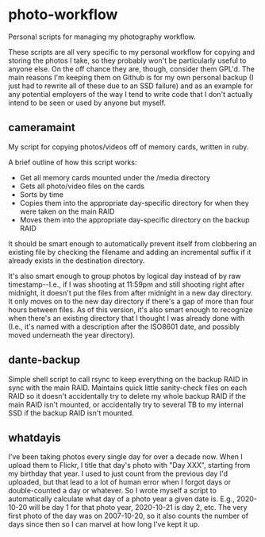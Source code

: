 # photo-workflow
Personal scripts for managing my photography workflow.

These scripts are all very specific to my personal workflow for copying and
storing the photos I take, so they probably won't be particularly useful to
anyone else. On the off chance they are, though, consider them GPL'd. The main
reasons I'm keeping them on Github is for my own personal backup (I just had
to rewrite all of these due to an SSD failure) and as an example for any
potential employers of the way I tend to write code that I don't actually
intend to be seen or used by anyone but myself.

## cameramaint

My script for copying photos/videos off of memory cards, written in ruby.

A brief outline of how this script works:

* Get all memory cards mounted under the /media directory
* Gets all photo/video files on the cards
* Sorts by time
* Copies them into the appropriate day-specific directory for when they were taken on the main RAID
* Moves them into the appropriate day-specific directory on the backup RAID

It should be smart enough to automatically prevent itself from clobbering an
existing file by checking the filename and adding an incremental suffix if it
already exists in the destination directory.

It's also smart enough to group photos by logical day instead of by raw
timestamp--I.e., if I was shooting at 11:59pm and still shooting right after
midnight, it doesn't put the files from after midnight in a new day directory.
It only moves on to the new day directory if there's a gap of more than four
hours between files. As of this version, it's also smart enough to recognize
when there's an existing directory that I thought I was already done with
(I.e., it's named with a description after the ISO8601 date, and possibly moved
underneath the year directory).

## dante-backup

Simple shell script to call rsync to keep everything on the backup RAID in
sync with the main RAID. Maintains quick little sanity-check files on each
RAID so it doesn't accidentally try to delete my whole backup RAID if the
main RAID isn't mounted, or accidentally try to several TB to my internal SSD
if the backup RAID isn't mounted.

## whatdayis

I've been taking photos every single day for over a decade now. When I upload
them to Flickr, I title that day's photo with "Day XXX", starting from my
birthday that year. I used to just count from the previous day I'd uploaded,
but that lead to a lot of human error when I forgot days or double-counted a
day or whatever. So I wrote myself a script to automatically calculate what
day of a photo year a given date is. E.g., 2020-10-20 will be day 1 for that
photo year, 2020-10-21 is day 2, etc. The very first photo of the day was on
2007-10-20, so it also counts the number of days since then so I can marvel at
how long I've kept it up.
